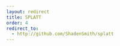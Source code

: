 ```yaml
---
layout: redirect
title: SPLATT
order: 4
redirect_to:
  - http://github.com/ShadenSmith/splatt
---
```


